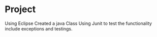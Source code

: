 # Project
Using Eclipse
Created a java Class
Using Junit to test the functionality include exceptions and testings.
